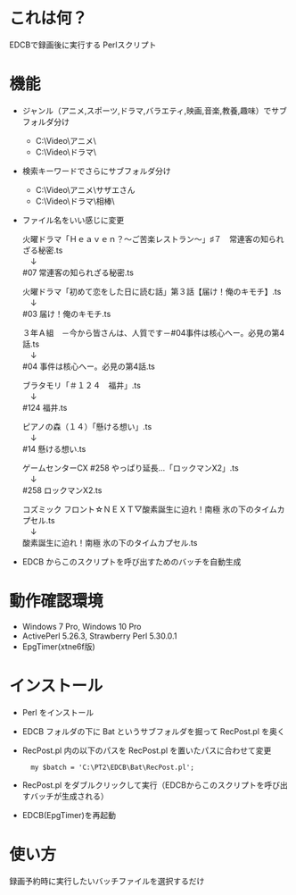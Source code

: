 # これは何？
EDCBで録画後に実行する Perlスクリプト

# 機能
* ジャンル（アニメ,スポーツ,ドラマ,バラエティ,映画,音楽,教養,趣味）でサブフォルダ分け

    * C:\Video\アニメ\
    * C:\Video\ドラマ\

* 検索キーワードでさらにサブフォルダ分け

    * C:\Video\アニメ\サザエさん
    * C:\Video\ドラマ\相棒\

* ファイル名をいい感じに変更

    火曜ドラマ「Ｈｅａｖｅｎ？～ご苦楽レストラン～」♯７　常連客の知られざる秘密.ts  
    　↓  
    #07 常連客の知られざる秘密.ts

    火曜ドラマ「初めて恋をした日に読む話」第３話【届け！俺のキモチ】.ts  
    　↓  
    #03 届け！俺のキモチ.ts

    ３年Ａ組　－今から皆さんは、人質です－#04事件は核心へー。必見の第4話.ts  
    　↓  
    #04 事件は核心へー。必見の第4話.ts

    ブラタモリ「＃１２４　福井」.ts  
    　↓  
    #124 福井.ts

    ピアノの森（１４）「懸ける想い」.ts  
    　↓  
    #14 懸ける想い.ts

    ゲームセンターCX #258 やっぱり延長…「ロックマンX2」.ts  
    　↓  
    #258 ロックマンX2.ts

    コズミック フロント☆ＮＥＸＴ▽酸素誕生に迫れ！南極 氷の下のタイムカプセル.ts  
    　↓  
    酸素誕生に迫れ！南極 氷の下のタイムカプセル.ts

* EDCB からこのスクリプトを呼び出すためのバッチを自動生成
 
# 動作確認環境
* Windows 7 Pro, Windows 10 Pro
* ActivePerl 5.26.3, Strawberry Perl 5.30.0.1
* EpgTimer(xtne6f版)

# インストール
* Perl をインストール
* EDCB フォルダの下に Bat というサブフォルダを掘って RecPost.pl を奥く
* RecPost.pl 内の以下のパスを RecPost.pl を置いたパスに合わせて変更

    	my $batch = 'C:\PT2\EDCB\Bat\RecPost.pl';

* RecPost.pl をダブルクリックして実行（EDCBからこのスクリプトを呼び出すバッチが生成される）
* EDCB(EpgTimer)を再起動

# 使い方
録画予約時に実行したいバッチファイルを選択するだけ
